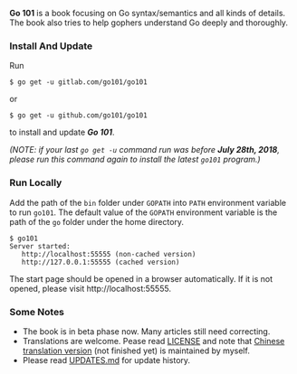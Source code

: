 <b>Go 101</b> is a book focusing on Go syntax/semantics and all kinds of details.
The book also tries to help gophers understand Go deeply and thoroughly.

### Install And Update

Run

```
$ go get -u gitlab.com/go101/go101
```

or

```
$ go get -u github.com/go101/go101
```

to install and update ***Go 101***.

*(NOTE: if your last `go get -u` command run was before __July 28th, 2018__,
please run this command again to install the latest `go101` program.)*

### Run Locally

Add the path of the `bin` folder under `GOPATH`
into `PATH` environment variable to run `go101`.
The default value of the `GOPATH` environment variable
is the path of the `go` folder under the home directory.

```
$ go101
Server started:
   http://localhost:55555 (non-cached version)
   http://127.0.0.1:55555 (cached version)
```

The start page should be opened in a browser automatically.
If it is not opened, please visit http://localhost:55555.

### Some Notes

* The book is in beta phase now. Many articles still need correcting.
* Translations are welcome. Pease read [LICENSE](LICENSE) and note that
  [Chinese translation version](https://github.com/Golang101/golang101)
  (not finished yet) is maintained by myself.
* Please read [UPDATES.md](UPDATES.md) for update history.
